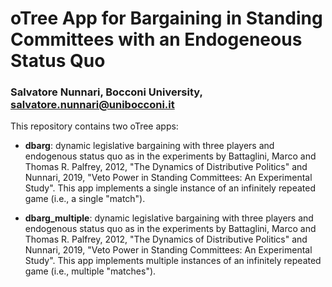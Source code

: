 # oTree App for Bargaining in Standing Committees with an Endogeneous Status Quo
### Salvatore Nunnari, Bocconi University, salvatore.nunnari@unibocconi.it

This repository contains two oTree apps:

* **dbarg**: dynamic legislative bargaining with three players and endogenous status quo
as in the experiments by Battaglini, Marco and Thomas R. Palfrey, 2012, "The Dynamics of Distributive Politics" and Nunnari, 2019, "Veto Power in Standing Committees: An Experimental Study". This app implements a single instance of an infinitely repeated game (i.e., a single "match").

* **dbarg_multiple**: dynamic legislative bargaining with three players and endogenous status quo as in the experiments by Battaglini, Marco and Thomas R. Palfrey, 2012, "The Dynamics of Distributive Politics" and Nunnari, 2019, "Veto Power in Standing Committees: An Experimental Study". This app implements multiple instances of an infinitely repeated game (i.e., multiple "matches").